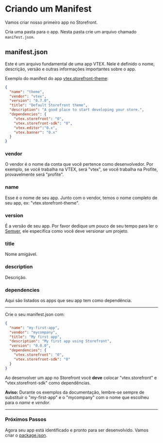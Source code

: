 # Criando um Manifest

Vamos criar nosso primeiro app no Storefront.

Cria uma pasta para o app. Nesta pasta crie um arquivo chamado `manifest.json`.

## manifest.json

Este é um arquivo fundamental de uma app VTEX. Nele é definido o nome, descrição, versão e outras informações importantes sobre o app.

Exemplo do manifest do app [vtex.storefront-theme](https://github.com/vtex-apps/theme):
```json
{
  "name": "theme",
  "vendor": "vtex",
  "version": "0.7.0",
  "title": "Default Storefront theme",
  "description": "A good place to start developing your store.",
  "dependencies": {
    "vtex.storefront": "0",
    "vtex.storefront-sdk": "0",
    "vtex.editor":"0.x",
    "vtex.banner": "0.x"
  }
}
```

### vendor

O vendor é o nome da conta que você pertence como desenvolvedor. Por exemplo, se você trabalha na VTEX, será "vtex", se você trabalha na Profite, provavelmente será "profite".

### name

Esse é o nome de seu app. Junto com o vendor, temos o nome completo de seu app, ex: "vtex.storefront-theme".

### version

É a versão de seu app. Por favor dedique um pouco de seu tempo para ler o [Semver](http://semver.org/), ele especifica como você deve versionar um projeto.

### title

Nome amigável.

### description

Descrição.

### dependencies

Aqui são listados os apps que seu app tem como dependência.

---

Crie o seu manifest.json com:

```json
{
  "name": "my-first-app",
  "vendor": "mycompany",
  "title": "My first app",
  "description": "My first app using Storefront",
  "version": "0.0.0",
  "dependencies": {
    "vtex.storefront": "0",
    "vtex.storefront-sdk": "0"
  }
}
```

Ao desenvolver um app no Storefront você **deve** colocar "vtex.storefront" e "vtex.storefront-sdk" como dependências.

**Aviso:** Durante os exemplos da documentação, lembre-se sempre de substituir o "my-first-app" e o "mycompany" com o nome que escolheu para o _name_ e _vendor_.

---

### Próximos Passos

Agora seu app está identificado e pronto para ser desenvolvido. Vamos criar o [package.json](package.md).
